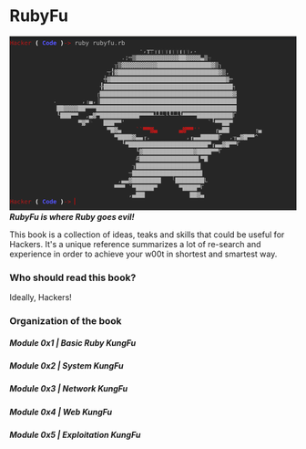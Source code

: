 # RubyFu

![Wireshark](images/other/rubyfu.png)
***RubyFu is where Ruby goes evil!*** 


This book is a collection of ideas, teaks and skills that could be useful for Hackers. It's a unique reference summarizes a lot of re-search and experience in order to achieve your w00t in shortest and smartest way.



### Who should read this book?
Ideally, Hackers!

### Organization of the book
##### Module 0x1 | Basic Ruby KungFu
##### Module 0x2 | System KungFu
##### Module 0x3 | Network KungFu
##### Module 0x4 | Web KungFu
##### Module 0x5 | Exploitation KungFu


